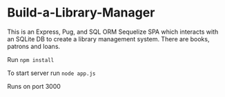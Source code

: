 # Build-a-Library-Manager

This is an Express, Pug, and SQL ORM Sequelize SPA which interacts with an SQLite DB to create a library
management system. There are books, patrons and loans.

Run `npm install`

To start server run `node app.js`

Runs on port 3000
